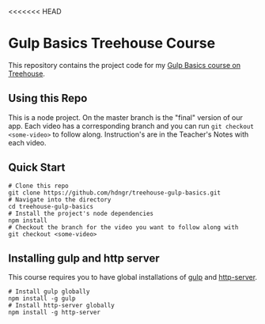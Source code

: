 <<<<<<< HEAD
# Gulp Basics Treehouse Course
This repository contains the project code for my [Gulp Basics course on Treehouse](https://teamtreehouse.com/library/gulp-basics).

## Using this Repo
This is a node project.  On the master branch is the "final" version of our app.  Each video has a corresponding branch and you can run `git checkout <some-video>` to follow along.  Instruction's are in the Teacher's Notes with each video.

## Quick Start
```
# Clone this repo
git clone https://github.com/hdngr/treehouse-gulp-basics.git
# Navigate into the directory
cd treehouse-gulp-basics
# Install the project's node dependencies
npm install
# Checkout the branch for the video you want to follow along with
git checkout <some-video>
```

## Installing gulp and http server
This course requires you to have global installations of [gulp](http://gulpjs.com/) and [http-server](https://www.npmjs.com/package/http-server).

```
# Install gulp globally
npm install -g gulp
# Install http-server globally
npm install -g http-server
```

